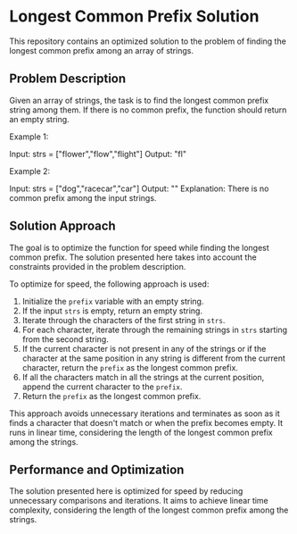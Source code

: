 # Longest Common Prefix Solution

This repository contains an optimized solution to the problem of finding the longest common prefix among an array of strings.

## Problem Description

Given an array of strings, the task is to find the longest common prefix string among them. If there is no common prefix, the function should return an empty string.

Example 1:

Input: strs = ["flower","flow","flight"]
Output: "fl"

Example 2:

Input: strs = ["dog","racecar","car"]
Output: ""
Explanation: There is no common prefix among the input strings.

## Solution Approach

The goal is to optimize the function for speed while finding the longest common prefix. The solution presented here takes into account the constraints provided in the problem description.

To optimize for speed, the following approach is used:

1. Initialize the `prefix` variable with an empty string.
2. If the input `strs` is empty, return an empty string.
3. Iterate through the characters of the first string in `strs`.
4. For each character, iterate through the remaining strings in `strs` starting from the second string.
5. If the current character is not present in any of the strings or if the character at the same position in any string is different from the current character, return the `prefix` as the longest common prefix.
6. If all the characters match in all the strings at the current position, append the current character to the `prefix`.
7. Return the `prefix` as the longest common prefix.

This approach avoids unnecessary iterations and terminates as soon as it finds a character that doesn't match or when the prefix becomes empty. It runs in linear time, considering the length of the longest common prefix among the strings.

## Performance and Optimization

The solution presented here is optimized for speed by reducing unnecessary comparisons and iterations. It aims to achieve linear time complexity, considering the length of the longest common prefix among the strings.
